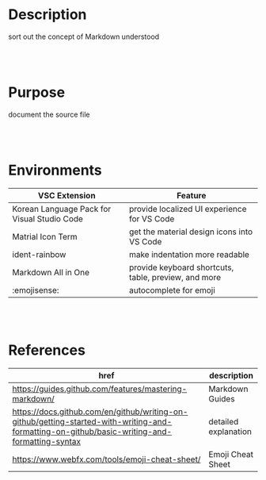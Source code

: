 # Description

sort out the concept of Markdown understood

<br/>
<br/>

# Purpose

document the source file

<br/>
<br/>

# Environments

| VSC Extension                               | Feature                                              |
| ------------------------------------------- | ---------------------------------------------------- |
| Korean Language Pack for Visual Studio Code | provide localized UI experience for VS Code          |
| Matrial Icon Term                           | get the material design icons into VS Code           |
| ident-rainbow                               | make indentation more readable                       |
| Markdown All in One                         | provide keyboard shortcuts, table, preview, and more |
| :emojisense:                                | autocomplete for emoji                               |

<br/>
<br/>

# References

| href                                                                                                                                          | description          |
| --------------------------------------------------------------------------------------------------------------------------------------------- | -------------------- |
| https://guides.github.com/features/mastering-markdown/                                                                                        | Markdown Guides      |
| https://docs.github.com/en/github/writing-on-github/getting-started-with-writing-and-formatting-on-github/basic-writing-and-formatting-syntax | detailed explanation |
| https://www.webfx.com/tools/emoji-cheat-sheet/                                                                                                | Emoji Cheat Sheet    |
